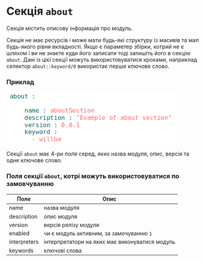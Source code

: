 # Секція <code>about</code>

Секція містить описову інформація про модуль.

Секція не має ресурсів і може мати будь-які структуру із масивів та мап будь-якого рівня вкладності. Якщо є параметер збірки, котрий не є шляхом і ви не знаєте куди його записати тоді запишіть його в секцію `about`. Дані із цієї секції можуть використовуватися кроками, наприклад селектор `about::keyword/0` використає перше ключове слово.

### Приклад

![section.about.png](./Images/section.about.png)

Cекції `about` має 4-ри поля серед, яких назва модуля, опис, версія та одне ключове слово.

### Поля секції `about`, котрі можуть використовуватися по замовчуванню

| Поле           | Опис                                    |
|----------------|-----------------------------------------|
| name           | назва модуля                            |
| description    | опис модуля    |
| version        | версія релізу модуля            |
| enabled        | чи є модуль активним, за замочуванню `1` |
| interpreters   | інтерпретатори на яких має виконуватися модуль     |
| keywords       | ключові слова                           |  
